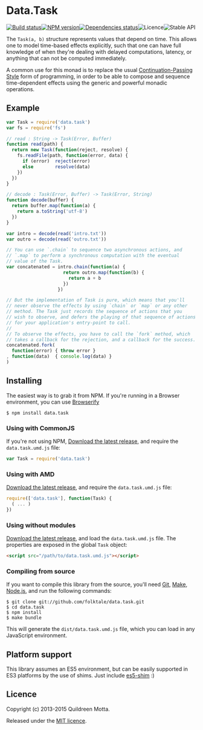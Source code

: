 Data.Task
=========

[![Build status](https://img.shields.io/travis/folktale/data.task/master.svg?style=flat-square)](https://travis-ci.org/folktale/data.task)[![NPM version](https://img.shields.io/npm/v/data.task.svg?style=flat-square)](https://npmjs.org/package/data.task)[![Dependencies status](https://img.shields.io/david/folktale/data.task.svg?style=flat-square)](https://david-dm.org/folktale/data.task)![Licence](https://img.shields.io/npm/l/data.task.svg?style=flat-square&label=licence)![Stable API](https://img.shields.io/badge/API_stability-stable-green.svg?style=flat-square)

The `Task(a, b)` structure represents values that depend on time. This allows one
to model time-based effects explicitly, such that one can have full knowledge
of when they're dealing with delayed computations, latency, or anything that
can not be computed immediately.

A common use for this monad is to replace the usual
[Continuation-Passing Style][CPS] form of programming, in order to be able to
compose and sequence time-dependent effects using the generic and powerful
monadic operations.

## Example

```js
var Task = require('data.task')
var fs = require('fs')

// read : String -> Task(Error, Buffer)
function read(path) {
  return new Task(function(reject, resolve) {
    fs.readFile(path, function(error, data) {
      if (error)  reject(error)
      else        resolve(data)
    })
  })
}

// decode : Task(Error, Buffer) -> Task(Error, String)
function decode(buffer) {
  return buffer.map(function(a) {
    return a.toString('utf-8')
  })
}

var intro = decode(read('intro.txt'))
var outro = decode(read('outro.txt'))

// You can use `.chain` to sequence two asynchronous actions, and
// `.map` to perform a synchronous computation with the eventual
// value of the Task.
var concatenated = intro.chain(function(a) {
                     return outro.map(function(b) {
                       return a + b
                     })
                   })

// But the implementation of Task is pure, which means that you'll
// never observe the effects by using `chain` or `map` or any other
// method. The Task just records the sequence of actions that you
// wish to observe, and defers the playing of that sequence of actions
// for your application's entry-point to call.
//
// To observe the effects, you have to call the `fork` method, which
// takes a callback for the rejection, and a callback for the success.
concatenated.fork(
  function(error) { throw error }
, function(data)  { console.log(data) }
)
```

## Installing

The easiest way is to grab it from NPM. If you're running in a Browser
environment, you can use [Browserify][]

    $ npm install data.task

### Using with CommonJS

If you're not using NPM, [Download the latest release][release], and require
the `data.task.umd.js` file:

```js
var Task = require('data.task')
```

### Using with AMD

[Download the latest release][release], and require the `data.task.umd.js`
file:

```js
require(['data.task'], function(Task) {
  ( ... )
})
```

### Using without modules

[Download the latest release][release], and load the `data.task.umd.js`
file. The properties are exposed in the global `Task` object:

```html
<script src="/path/to/data.task.umd.js"></script>
```

### Compiling from source

If you want to compile this library from the source, you'll need [Git][],
[Make][], [Node.js][], and run the following commands:

    $ git clone git://github.com/folktale/data.task.git
    $ cd data.task
    $ npm install
    $ make bundle

This will generate the `dist/data.task.umd.js` file, which you can load in
any JavaScript environment.

## Platform support

This library assumes an ES5 environment, but can be easily supported in ES3
platforms by the use of shims. Just include [es5-shim][] :)

## Licence

Copyright (c) 2013-2015 Quildreen Motta.

Released under the [MIT licence](https://github.com/folktale/data.task/blob/master/LICENCE).

<!-- links -->
[Fantasy Land]: https://github.com/fantasyland/fantasy-land
[Browserify]: http://browserify.org/
[Git]: http://git-scm.com/
[Make]: http://www.gnu.org/software/make/
[Node.js]: http://nodejs.org/
[es5-shim]: https://github.com/kriskowal/es5-shim
[docs]: http://docs.folktalejs.org/en/latest/api/data/task/index.html
[CPS]: http://matt.might.net/articles/by-example-continuation-passing-style/
<!-- [release: https://github.com/folktale/data.task/releases/download/v$VERSION/data.task-$VERSION.tar.gz] -->
[release]: https://github.com/folktale/data.task/releases/download/v3.0.0/data.task-3.0.0.tar.gz
<!-- [/release] -->
